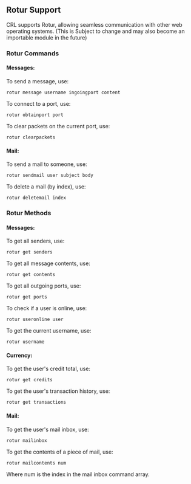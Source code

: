 ## Rotur Support

CRL supports Rotur, allowing seamless communication with other web operating systems.
(This is Subject to change and may also become an importable module in the future)

### Rotur Commands

#### Messages:

To send a message, use:

```CRL
rotur message username ingoingport content
```

To connect to a port, use:

```CRL
rotur obtainport port
```

To clear packets on the current port, use:

```CRL
rotur clearpackets
```

#### Mail:

To send a mail to someone, use:
```CRL
rotur sendmail user subject body
```

To delete a mail (by index), use:
```CRL
rotur deletemail index
```

### Rotur Methods

#### Messages:

To get all senders, use:

```CRL
rotur get senders
```

To get all message contents, use:

```CRL
rotur get contents
```

To get all outgoing ports, use:

```CRL
rotur get ports
```

To check if a user is online, use:

```CRL
rotur useronline user
```

To get the current username, use:

```CRL
rotur username
```

#### Currency:

To get the user's credit total, use:
```CRL
rotur get credits
```

To get the user's transaction history, use:
```CRL
rotur get transactions
```

#### Mail:

To get the user's mail inbox, use:
```CRL
rotur mailinbox
```

To get the contents of a piece of mail, use:
```
rotur mailcontents num
```
Where num is the index in the mail inbox command array.
